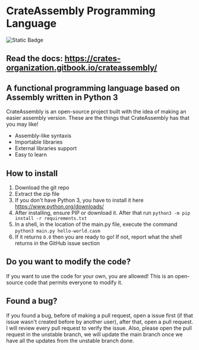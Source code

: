 # CrateAssembly Programming Language
![Static Badge](https://img.shields.io/badge/3.12.1-blue?style=for-the-badge&logo=python&logoColor=white&label=python)

## Read the docs: https://crates-organization.gitbook.io/crateassembly/

## A functional programming language based on Assembly written in Python 3

CrateAssembly is an open-source project built with the idea of making an easier assembly version. These are the things that CrateAssembly has that you may like!

* Assembly-like syntaxis
* Importable libraries
* External libraries support
* Easy to learn

## How to install
1. Download the git repo
2. Extract the zip file
3. If you don't have Python 3, you have to install it here https://www.python.org/downloads/
4. After installing, ensure PIP or download it. After that run `python3 -m pip install -r requirements.txt`
5. In a shell, in the location of the main.py file, execute the command `python3 main.py hello-world.casm`
6. If it returns `0.0` then you are ready to go! If not, report what the shell returns in the GitHub issue section

## Do you want to modify the code?

If you want to use the code for your own, you are allowed! This is an open-source code that permits everyone to modify it.

## Found a bug?

If you found a bug, before of making a pull request, open a issue first (if that issue wasn't created before by another user), after that, open a pull request. I will review every pull request to verify the issue. Also, please open the pull request in the unstable branch, we will update the main branch once we have all the updates from the unstable branch done.
